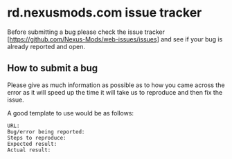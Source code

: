 # rd.nexusmods.com issue tracker

Before submitting a bug please check the issue tracker [https://github.com/Nexus-Mods/web-issues/issues] and see if your bug is already reported and open.

## How to submit a bug

Please give as much information as possible as to how you came across the error as it will speed up the time it will take us to reproduce and then fix the issue.

A good template to use would be as follows:
 ```
 URL: 
 Bug/error being reported:
 Steps to reproduce:
 Expected result:
 Actual result:
 ```

